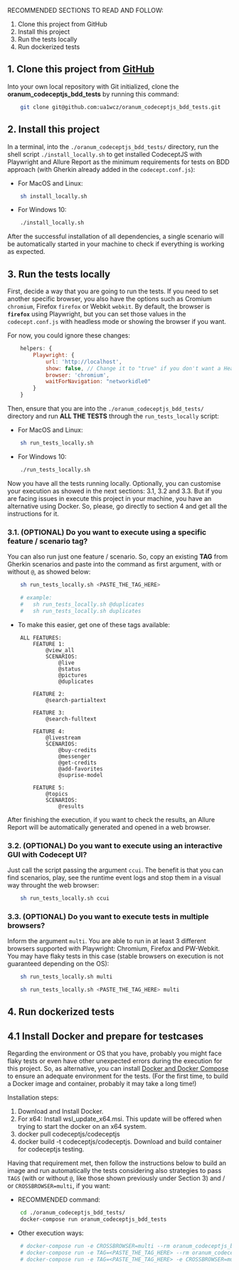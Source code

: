 
RECOMMENDED SECTIONS TO READ AND FOLLOW:
1. Clone this project from GitHub
2. Install this project
3. Run the tests locally
4. Run dockerized tests

## 1. Clone this project from [GitHub](https://github.com/ua1wcz/oranum_codeceptjs_bdd_tests)

Into your own local repository with Git initialized, clone the **oranum_codeceptjs_bdd_tests** by running this command:

```bash
    git clone git@github.com:ua1wcz/oranum_codeceptjs_bdd_tests.git
```

## 2. Install this project

In a terminal, into the `./oranum_codeceptjs_bdd_tests/` directory, run the shell script `./install_locally.sh` to get installed CodeceptJS with Playwright and Allure Report as the minimum requirements for tests on BDD approach (with Gherkin already added in the `codecept.conf.js`):

- For MacOS and Linux:

```bash
    sh install_locally.sh
```

- For Windows 10:

```bash
    ./install_locally.sh
```

After the successful installation of all dependencies, a single scenario will be automatically started in your machine to check if everything is working as expected.

## 3. Run the tests locally

First, decide a way that you are going to run the tests. If you need to set another specific browser, you also have the options such as Cromium `chromium`, Firefox `firefox` or Webkit `webkit`. By default, the browser is **`firefox`** using Playwright, but you can set those values in the `codecept.conf.js` with headless mode or showing the browser if you want.

For now, you could ignore these changes:

```javascript
    helpers: {
        Playwright: {
            url: 'http://localhost',
            show: false, // Change it to "true" if you don't want a Headless mode
            browser: 'chromium',
            waitForNavigation: "networkidle0"
        }
    }
```

Then, ensure that you are into the `./oranum_codeceptjs_bdd_tests/` directory and run **ALL THE TESTS** through the `run_tests_locally` script:

- For MacOS and Linux:

```bash
    sh run_tests_locally.sh
```

- For Windows 10:

```bash
    ./run_tests_locally.sh
```

Now you have all the tests running locally. Optionally, you can customise your execution as showed in the next sections: 3.1, 3.2 and 3.3. But if you are facing issues in execute this project in your machine, you have an alternative using Docker. So, please, go directly to section 4 and get all the instructions for it.

### 3.1. (OPTIONAL) Do you want to execute using a specific feature / scenario tag?

You can also run just one feature / scenario. So, copy an existing **TAG** from Gherkin scenarios and paste into the command as first argument, with or without `@`, as showed below:

```bash
    sh run_tests_locally.sh <PASTE_THE_TAG_HERE>

    # example:
    #   sh run_tests_locally.sh @duplicates
    #   sh run_tests_locally.sh duplicates
```

- To make this easier, get one of these tags available:
  
```Gherkin
    ALL FEATURES:
        FEATURE 1: 
            @view_all
            SCENARIOS:
                @live
                @status
                @pictures
                @duplicates

        FEATURE 2:
            @search-partialtext

        FEATURE 3:
            @search-fulltext

        FEATURE 4:
            @livestream
            SCENARIOS:
                @buy-credits
                @messenger
                @get-credits
                @add-favorites
                @suprise-model

        FEATURE 5:
            @topics
            SCENARIOS:
                @results
```

After finishing the execution, if you want to check the results, an Allure Report will be automatically generated and opened in a web browser.

### 3.2. (OPTIONAL) Do you want to execute using an interactive GUI with Codecept UI?

Just call the script passing the argument `ccui`. The benefit is that you can find scenarios, play, see the runtime event logs and stop them in a visual way throught the web browser:

```bash
    sh run_tests_locally.sh ccui
```

### 3.3. (OPTIONAL) Do you want to execute tests in multiple browsers?

Inform the argument `multi`. You are able to run in at least 3 different browsers supported with Playwright: Chromium, Firefox and PW-Webkit. You may have flaky tests in this case (stable browsers on execution is not guaranteed depending on the OS):

```bash
    sh run_tests_locally.sh multi
```

```bash
    sh run_tests_locally.sh <PASTE_THE_TAG_HERE> multi
```

## 4. Run dockerized tests

## 4.1 Install Docker and prepare for testcases

Regarding the environment or OS that you have, probably you might face flaky tests or even have other unexpected errors during the execution for this project. So, as alternative, you can install [Docker and Docker Compose](https://docs.docker.com/desktop/) to ensure an adequate environment for the tests. (For the first time, to build a Docker image and container, probably it may take a long time!)

Installation steps:
1. Download and Install Docker.
2. For x64: Install wsl_update_x64.msi. This update will be offered when trying to start the docker on an x64 system. 
3. docker pull codeceptjs/codeceptjs
4. docker build -t codeceptjs/codeceptjs. Download and build container for codeceptjs testing.

Having that requirement met, then follow the instructions below to build an image and run automatically the tests considering also strategies to pass `TAGS` (with or without `@`, like those shown previously under Section 3) and / or `CROSSBROWSER=multi`, if you want:

- RECOMMENDED command:

```bash
    cd ./oranum_codeceptjs_bdd_tests/
    docker-compose run oranum_codeceptjs_bdd_tests
```

- Other execution ways:

```bash
    # docker-compose run -e CROSSBROWSER=multi --rm oranum_codeceptjs_bdd_tests
    # docker-compose run -e TAG=<PASTE_THE_TAG_HERE> --rm oranum_codeceptjs_bdd_tests
    # docker-compose run -e TAG=<PASTE_THE_TAG_HERE> -e CROSSBROWSER=multi --rm oranum_codeceptjs_bdd_tests
```
